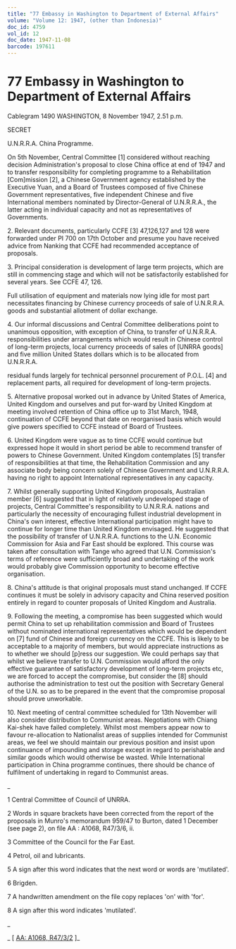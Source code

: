 ```yaml
---
title: "77 Embassy in Washington to Department of External Affairs"
volume: "Volume 12: 1947, (other than Indonesia)"
doc_id: 4759
vol_id: 12
doc_date: 1947-11-08
barcode: 197611
---
```


# 77 Embassy in Washington to Department of External Affairs

Cablegram 1490 WASHINGTON, 8 November 1947, 2.51 p.m.

SECRET

U.N.R.R.A. China Programme.

On 5th November, Central Committee [1] considered without reaching decision Administration's proposal to close China office at end of 1947 and to transfer responsibility for completing programme to a Rehabilitation [Com]mission [2], a Chinese Government agency established by the Executive Yuan, and a Board of Trustees composed of five Chinese Government representatives, five independent Chinese and five International members nominated by Director-General of U.N.R.R.A., the latter acting in individual capacity and not as representatives of Governments.

2\. Relevant documents, particularly CCFE [3] 47,126,127 and 128 were forwarded under PI 700 on 17th October and presume you have received advice from Nanking that CCFE had recommended acceptance of proposals.

3\. Principal consideration is development of large term projects, which are still in commencing stage and which will not be satisfactorily established for several years. See CCFE 47, 126.

Full utilisation of equipment and materials now lying idle for most part necessitates financing by Chinese currency proceeds of sale of U.N.R.R.A. goods and substantial allotment of dollar exchange.

4\. Our informal discussions and Central Committee deliberations point to unanimous opposition, with exception of China, to transfer of U.N.R.R.A. responsibilities under arrangements which would result in Chinese control of long-term projects, local currency proceeds of sales of [UNRRA goods] and five million United States dollars which is to be allocated from U.N.R.R.A.

residual funds largely for technical personnel procurement of P.O.L. [4] and replacement parts, all required for development of long-term projects.

5\. Alternative proposal worked out in advance by United States of America, United Kingdom and ourselves and put for-ward by United Kingdom at meeting involved retention of China office up to 31st March, 1948, continuation of CCFE beyond that date on reorganised basis which would give powers specified to CCFE instead of Board of Trustees.

6\. United Kingdom were vague as to time CCFE would continue but expressed hope it would in short period be able to recommend transfer of powers to Chinese Government. United Kingdom contemplates [5] transfer of responsibilities at that time, the Rehabilitation Commission and any associate body being concern solely of Chinese Government and U.N.R.R.A. having no right to appoint International representatives in any capacity.

7\. Whilst generally supporting United Kingdom proposals, Australian member [6] suggested that in light of relatively undeveloped stage of projects, Central Committee's responsibility to U.N.R.R.A. nations and particularly the necessity of encouraging fullest industrial development in China's own interest, effective International participation might have to continue for longer time than United Kingdom envisaged. He suggested that the possibility of transfer of U.N.R.R.A. functions to the U.N. Economic Commission for Asia and Far East should be explored. This course was taken after consultation with Tange who agreed that U.N. Commission's terms of reference were sufficiently broad and undertaking of the work would probably give Commission opportunity to become effective organisation.

8\. China's attitude is that original proposals must stand unchanged. If CCFE continues it must be solely in advisory capacity and China reserved position entirely in regard to counter proposals of United Kingdom and Australia.

9\. Following the meeting, a compromise has been suggested which would permit China to set up rehabilitation commission and Board of Trustees without nominated international representatives which would be dependent on [7] fund of Chinese and foreign currency on the CCFE. This is likely to be acceptable to a majority of members, but would appreciate instructions as to whether we should [p]ress our suggestion. We could perhaps say that whilst we believe transfer to U.N. Commission would afford the only effective guarantee of satisfactory development of long-term projects etc, we are forced to accept the compromise, but consider the [8] should authorise the administration to test out the position with Secretary General of the U.N. so as to be prepared in the event that the compromise proposal should prove unworkable.

10\. Next meeting of central committee scheduled for 13th November will also consider distribution to Communist areas. Negotiations with Chiang Kai-shek have failed completely. Whilst most members appear now to favour re-allocation to Nationalist areas of supplies intended for Communist areas, we feel we should maintain our previous position and insist upon continuance of impounding and storage except in regard to perishable and similar goods which would otherwise be wasted. While International participation in China programme continues, there should be chance of fulfilment of undertaking in regard to Communist areas.

_

1 Central Committee of Council of UNRRA.

2 Words in square brackets have been corrected from the report of the proposals in Munro's memorandum 959/47 to Burton, dated 1 December (see page 2), on file AA : A1068, R47/3/6, ii.

3 Committee of the Council for the Far East.

4 Petrol, oil and lubricants.

5 A sign after this word indicates that the next word or words are 'mutilated'.

6 Brigden.

7 A handwritten amendment on the file copy replaces 'on' with 'for'.

8 A sign after this word indicates 'mutilated'.

_

_ [ [AA: A1068, R47/3/2](http://www.naa.gov.au/cgi-bin/Search?O=I&Number=197611) ]_
